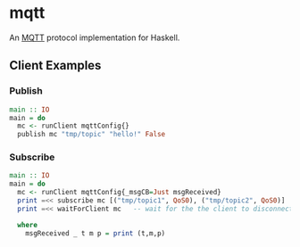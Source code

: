 # mqtt

An [MQTT][mqtt] protocol implementation for Haskell.

## Client Examples

### Publish

```haskell
main :: IO
main = do
  mc <- runClient mqttConfig{}
  publish mc "tmp/topic" "hello!" False
```

### Subscribe

```haskell
main :: IO
main = do
  mc <- runClient mqttConfig{_msgCB=Just msgReceived}
  print =<< subscribe mc [("tmp/topic1", QoS0), ("tmp/topic2", QoS0)]
  print =<< waitForClient mc   -- wait for the the client to disconnect

  where
    msgReceived _ t m p = print (t,m,p)
```

[mqtt]: http://mqtt.org/
